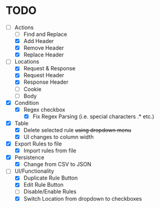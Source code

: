 # TODO

- [ ] Actions
    - [ ] Find and Replace
    - [X] Add Header
    - [X] Remove Header
    - [X] Replace Header
- [ ] Locations
    - [X] Request & Response
    - [X] Request Header
    - [X] Response Header
    - [ ] Cookie
    - [ ] Body
- [X] Condition
    - [X] Regex checkbox
        - [X] Fix Regex Parsing (i.e. special characters \.* etc.)
- [X] Table
    - [X] Delete selected rule ~~using dropdown menu~~
    - [X] UI changes to column width
- [X] Export Rules to file
    - [X] Import rules from file
- [X] Persistence
    - [X] Change from CSV to JSON
- [ ] UI/Functionality
    - [X] Duplicate Rule Button
    - [X] Edit Rule Button
    - [ ] Disable/Enable Rules
    - [X] Switch Location from dropdown to checkboxes
